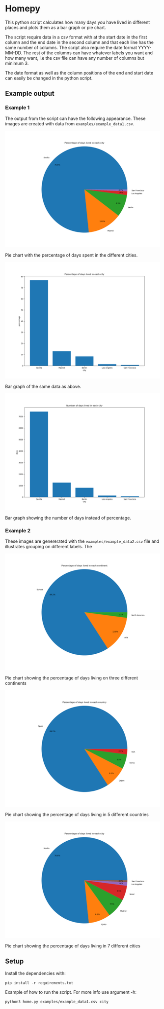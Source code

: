 # Homepy
This python script calculates how many days you have lived in different places and plots them as a bar graph or pie chart.

The script require data in a csv format with at the start date in the first column and the end date in the second column and that each line has the same number of columns. The script also require the date format YYYY-MM-DD. The rest of the columns can have whatever labels you want and how many want, i.e the csv file can have any number of columns but minimum 3.

The date format as well as the column positions of the end and start date can easily be changed in the python script.

## Example output

### Example 1
The output from the script can have the following appearance. These images are created with data from `examples/example_data1.csv`.

![Pie chart showing the percentage per city](./images/example1_city_pie.png)

Pie chart with the percentage of days spent in the different cities.

![Bar graph showing the percentage per city](./images/example1_city_bar_percentage.png)

Bar graph of the same data as above.

![Bar graph showing the days per city](./images/example1_city_bar_days.png)

Bar graph showing the number of days instead of percentage.

### Example 2
These images are genererated with the `examples/example_data2.csv` file and illustrates grouping on different labels. The 

![Pie chart showing the percentage per continent](./images/example2_continent.png)

Pie chart showing the percentage of days living on three different continents

![Pie chart showing the percentage per continent](./images/example2_country.png)

Pie chart showing the percentage of days living in 5 different countries

![Pie chart showing the percentage per continent](./images/example2_city.png)

Pie chart showing the percentage of days living in 7 different cities

## Setup
Install the dependencies with:
```
pip install -r requirements.txt
```
Example of how to run the script. For more info use argument -h:
```
python3 home.py examples/example_data1.csv city
```
 